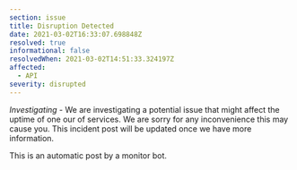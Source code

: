 ```yaml
---
section: issue
title: Disruption Detected
date: 2021-03-02T16:33:07.698848Z
resolved: true
informational: false
resolvedWhen: 2021-03-02T14:51:33.324197Z
affected:
  - API
severity: disrupted
---
```

*Investigating* - We are investigating a potential issue that might affect the uptime of one our of services. We are sorry for any inconvenience this may cause you. This incident post will be updated once we have more information.

This is an automatic post by a monitor bot.
        